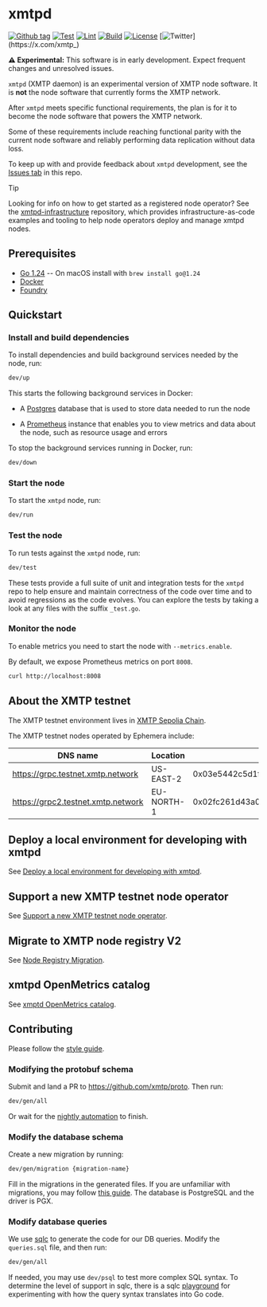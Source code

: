 # xmtpd

[![Github tag](https://img.shields.io/github/v/tag/xmtp/xmtpd.svg?sort=semver)](https://github.com/xmtp/xmtpd/releases/latest)
[![Test](https://github.com/xmtp/xmtpd/actions/workflows/test.yml/badge.svg)](https://github.com/xmtp/xmtpd/actions/workflows/test.yml)
[![Lint](https://github.com/xmtp/xmtpd/actions/workflows/lint-go.yml/badge.svg)](https://github.com/xmtp/xmtpd/actions/workflows/lint-go.yml)
[![Build](https://github.com/xmtp/xmtpd/actions/workflows/build-xmtpd.yml/badge.svg)](https://github.com/xmtp/xmtpd/actions/workflows/build-xmtpd.yml)
[![License](https://img.shields.io/github/license/xmtp/xmtpd)](https://github.com/xmtp/xmtpd/blob/main/LICENSE)
[![Twitter](https://img.shields.io/twitter/follow/xmtp_)](https://x.com/xmtp_)

**⚠️ Experimental:** This software is in early development. Expect frequent changes and unresolved issues.

`xmtpd` (XMTP daemon) is an experimental version of XMTP node software. It is **not** the node software that currently forms the XMTP network.

After `xmtpd` meets specific functional requirements, the plan is for it to become the node software that powers the XMTP network.

Some of these requirements include reaching functional parity with the current node software and reliably performing data replication without data loss.

To keep up with and provide feedback about `xmtpd` development, see the [Issues tab](https://github.com/xmtp/xmtpd/issues) in this repo.

> [!TIP]
> Looking for info on how to get started as a registered node operator? See the [xmtpd-infrastructure](https://github.com/xmtp/xmtpd-infrastructure) repository, which provides infrastructure-as-code examples and tooling to help node operators deploy and manage xmtpd nodes.

## Prerequisites

- [Go 1.24](https://go.dev/doc/install) -- On macOS install with `brew install go@1.24`
- [Docker](https://www.docker.com/get-started/)
- [Foundry](https://github.com/foundry-rs/foundry)

## Quickstart

### Install and build dependencies

To install dependencies and build background services needed by the node, run:

```sh
dev/up
```

This starts the following background services in Docker:

- A [Postgres](https://www.postgresql.org/) database that is used to store data needed to run the node

- A [Prometheus](https://prometheus.io/) instance that enables you to view metrics and data about the node, such as resource usage and errors

To stop the background services running in Docker, run:

```sh
dev/down
```

### Start the node

To start the `xmtpd` node, run:

```sh
dev/run
```

### Test the node

To run tests against the `xmtpd` node, run:

```sh
dev/test
```

These tests provide a full suite of unit and integration tests for the `xmtpd` repo to help ensure and maintain correctness of the code over time and to avoid regressions as the code evolves. You can explore the tests by taking a look at any files with the suffix `_test.go`.

### Monitor the node

To enable metrics you need to start the node with `--metrics.enable`.

By default, we expose Prometheus metrics on port `8008`.

```sh
curl http://localhost:8008
```

## About the XMTP testnet

The XMTP testnet environment lives in [XMTP Sepolia Chain](https://xmtp-testnet.explorer.alchemy.com/).

The XMTP testnet nodes operated by Ephemera include:

| DNS name                           | Location   | Public key                                                           |
| ---------------------------------- | ---------- | -------------------------------------------------------------------- |
| https://grpc.testnet.xmtp.network  | US-EAST-2  | 0x03e5442c5d1fe2f02b6b9a1a386383a7766860b40a6079a0223994ffa2ce10512c |
| https://grpc2.testnet.xmtp.network | EU-NORTH-1 | 0x02fc261d43a0153539a4c64c29763cb0e7e377c0eac2910c3d4bedb2235ac70371 |

## Deploy a local environment for developing with xmtpd

See [Deploy a local environment for developing with xmtpd](doc/deploy.md).

## Support a new XMTP testnet node operator

See [Support a new XMTP testnet node operator](doc/onboarding.md).

## Migrate to XMTP node registry V2

See [Node Registry Migration](doc/node-registry-migration-v2.md).

## xmtpd OpenMetrics catalog

See [xmptd OpenMetrics catalog](doc/metrics_catalog.md).

## Contributing

Please follow the [style guide](https://google.github.io/styleguide/go/decisions).

### Modifying the protobuf schema

Submit and land a PR to https://github.com/xmtp/proto. Then run:

```sh
dev/gen/all
```

Or wait for the [nightly automation](https://github.com/xmtp/xmtpd/actions/workflows/nightly.yml) to finish.

### Modify the database schema

Create a new migration by running:

```sh
dev/gen/migration {migration-name}
```

Fill in the migrations in the generated files. If you are unfamiliar with migrations, you may follow [this guide](https://github.com/golang-migrate/migrate/blob/master/MIGRATIONS.md). The database is PostgreSQL and the driver is PGX.

### Modify database queries

We use [sqlc](https://docs.sqlc.dev/en/latest/index.html) to generate the code for our DB queries. Modify the `queries.sql` file, and then run:

```sh
dev/gen/all
```

If needed, you may use `dev/psql` to test more complex SQL syntax. To determine the level of support in sqlc, there is a sqlc [playground](https://play.sqlc.dev/p/f6eebe941750560934cefa943c77f63497debc828c487e8d1771fb6d83773246) for experimenting with how the query syntax translates into Go code.
